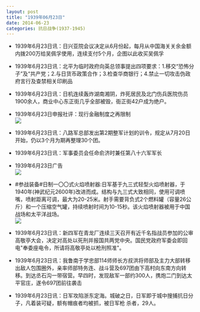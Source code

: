 ```yaml
---
layout: post
title: "1939年06月23日"
date: 2014-06-23
categories: 抗日战争(1937-1945)
---
```


<meta name="referrer" content="no-referrer" />

- 1939年6月23日讯：日兴亚院会议决定从6月份起，每月从中国海关关余金额内拨200万给吴佩孚使用，连续支付5个月，企图以此收买吴佩孚 

- 1939年6月23日讯：北平为临时政府向英总领事提出四项要求：1.移交“恐怖分子”及“共产党；2.与日货币政策合作；3.检查华商银行；4.禁止一切攻击伪政府言行及查禁相关印刷品 

- 1939年6月23日讯：日机连续轰炸湖南湘阴，炸死居民及北门伤兵医院伤员1900余人，商业中心东正街几乎全部被毁，衙正街42户成为绝户。 

- 1939年6月23日申报社评：现行金融制度之再限制 <br/><img src="https://ww1.sinaimg.cn/large/aca367d8jw1ehoasu9juij20o50xiqnd.jpg" />

- 1939年6月23日讯：八路军总部发出第2期整军计划的训令，规定从7月20日开始，仍以3个月为期再整理30个团。 

- 1939年6月23日讯：军事委员会任命俞济时兼任第八十六军军长 

- 1939年6月23日广告 <br/><img src="https://ww2.sinaimg.cn/large/aca367d8jw1ehnvib7z5sj20cu0ha772.jpg" />

- #参战装备#日制一〇〇式火焰喷射器:日军基于九三式轻型火焰喷射器，于1940年(神武纪元2600年)改进而成。结构与九三式大致相同，使用可调喷嘴，喷射距离可调，最大为20-25米。射手需要背负式2个燃料罐（容量26公斤）和一个压缩空气罐，持续喷射时间为10-15秒。该火焰喷射器被用于中国战场和太平洋战场。 <br/><img src="https://ww4.sinaimg.cn/large/aca367d8jw1ehntggt2vxj208z0xs77x.jpg" />

- 1939年6月23日讯：新四军在青龙厂连续三天召开有近千名指战员参加的公审高敬亭大会，决定对高处以死刑并报国共两党中央。国民党政府军委会即回电"奉委座电令，所请将高敬亭处以枪刑照准"。 

- 1939年6月23日讯：我鲁南于学忠部114师师长方叔洪将师部及主力大部转移出敌人包围圈外，亲率师部特务连、战斗营及697团由下高村向东南方向转移。到达丞石沟一带宿营。早四时，发现敌军一部约300人，携炮二门到达太平官庄，遂令697团前往袭击 

- 1939年6月23日讯：日军攻陷浙东定海。城破之日，日军即于城中搜捕抗日分子，凡着装可疑，额有帽痕者均被抓，被日军枪 杀者，29人。 

